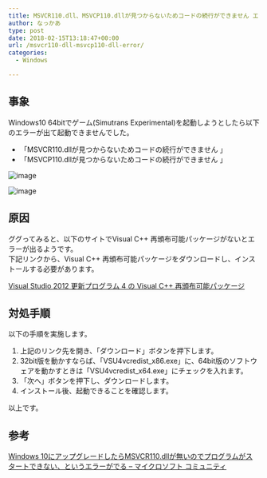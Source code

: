 ```yaml
---
title: MSVCR110.dll、MSVCP110.dllが見つからないためコードの続行ができません エラーの対応法
author: なっかあ
type: post
date: 2018-02-15T13:18:47+00:00
url: /msvcr110-dll-msvcp110-dll-error/
categories:
  - Windows

---
```

## 事象

Windows10 64bitでゲーム(Simutrans Experimental)を起動しようとしたら以下のエラーが出て起動できませんでした。

* 「MSVCR110.dllが見つからないためコードの続行ができません 」
* 「MSVCP110.dllが見つからないためコードの続行ができません 」

![image](/img/wp/smtr_msvcp110_error-1.png)
  
![image](/img/wp/smtr_msvcr110_error-1.png)

## 原因

ググってみると、以下のサイトでVisual C++ 再頒布可能パッケージがないとエラーが出るようです。  
下記リンクから、Visual C++ 再頒布可能パッケージをダウンロードし、インストールする必要があります。
  
[Visual Studio 2012 更新プログラム 4 の Visual C++ 再頒布可能パッケージ](https://www.microsoft.com/ja-JP/download/details.aspx?id=30679)

## 対処手順

以下の手順を実施します。

1. 上記のリンク先を開き、「ダウンロード」ボタンを押下します。
2. 32bit版を動かすならば、「VSU4vcredist_x86.exe」に、64bit版のソフトウェアを動かすときは「VSU4vcredist_x64.exe」にチェックを入れます。
3. 「次へ」ボタンを押下し、ダウンロードします。
4. インストール後、起動できることを確認します。

以上です。

## 参考

[Windows 10にアップグレードしたらMSVCR110.dllが無いのでプログラムがスタートできない、というエラーがでる &#8211; マイクロソフト コミュニティ](https://answers.microsoft.com/ja-jp/windows/forum/windows_10-performance/windows/e097d585-c9f1-4c37-bb91-156f7310171c)